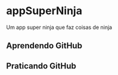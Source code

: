 # appSuperNinja


Um app super ninja que faz coisas de ninja 

## Aprendendo GitHub

## Praticando GitHub 

